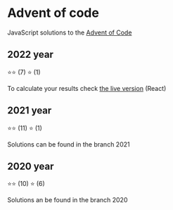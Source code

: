 # Advent of code
JavaScript solutions to the [Advent of Code](https://adventofcode.com)

## 2022 year
⭐️⭐️ (7) ⭐️ (1)

To calculate your results check
[the live version](https://vbldra-advent-of-code.netlify.app/) (React)

## 2021 year
⭐️⭐️ (11) ⭐️ (1)

Solutions can be found in the branch 2021

## 2020 year
⭐️⭐️ (10) ⭐️ (6)

Solutions an be found in the branch 2020
